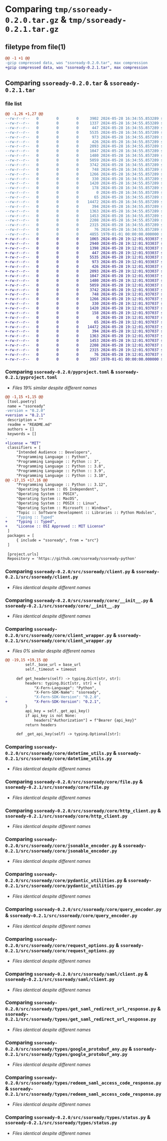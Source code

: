 # Comparing `tmp/ssoready-0.2.0.tar.gz` & `tmp/ssoready-0.2.1.tar.gz`

## filetype from file(1)

```diff
@@ -1 +1 @@
-gzip compressed data, was "ssoready-0.2.0.tar", max compression
+gzip compressed data, was "ssoready-0.2.1.tar", max compression
```

## Comparing `ssoready-0.2.0.tar` & `ssoready-0.2.1.tar`

### file list

```diff
@@ -1,26 +1,27 @@
--rw-r--r--   0        0        0     3902 2024-05-28 16:34:55.853289 ssoready-0.2.0/README.md
--rw-r--r--   0        0        0     1337 2024-05-28 16:34:55.853289 ssoready-0.2.0/pyproject.toml
--rw-r--r--   0        0        0      447 2024-05-28 16:34:55.857289 ssoready-0.2.0/src/ssoready/__init__.py
--rw-r--r--   0        0        0     5535 2024-05-28 16:34:55.857289 ssoready-0.2.0/src/ssoready/client.py
--rw-r--r--   0        0        0      973 2024-05-28 16:34:55.857289 ssoready-0.2.0/src/ssoready/core/__init__.py
--rw-r--r--   0        0        0      426 2024-05-28 16:34:55.857289 ssoready-0.2.0/src/ssoready/core/api_error.py
--rw-r--r--   0        0        0     2093 2024-05-28 16:34:55.857289 ssoready-0.2.0/src/ssoready/core/client_wrapper.py
--rw-r--r--   0        0        0     1047 2024-05-28 16:34:55.857289 ssoready-0.2.0/src/ssoready/core/datetime_utils.py
--rw-r--r--   0        0        0     1480 2024-05-28 16:34:55.857289 ssoready-0.2.0/src/ssoready/core/file.py
--rw-r--r--   0        0        0     5059 2024-05-28 16:34:55.857289 ssoready-0.2.0/src/ssoready/core/http_client.py
--rw-r--r--   0        0        0     3742 2024-05-28 16:34:55.857289 ssoready-0.2.0/src/ssoready/core/jsonable_encoder.py
--rw-r--r--   0        0        0      748 2024-05-28 16:34:55.857289 ssoready-0.2.0/src/ssoready/core/pydantic_utilities.py
--rw-r--r--   0        0        0     1266 2024-05-28 16:34:55.857289 ssoready-0.2.0/src/ssoready/core/query_encoder.py
--rw-r--r--   0        0        0      330 2024-05-28 16:34:55.857289 ssoready-0.2.0/src/ssoready/core/remove_none_from_dict.py
--rw-r--r--   0        0        0     1420 2024-05-28 16:34:55.857289 ssoready-0.2.0/src/ssoready/core/request_options.py
--rw-r--r--   0        0        0      178 2024-05-28 16:34:55.857289 ssoready-0.2.0/src/ssoready/environment.py
--rw-r--r--   0        0        0        0 2024-05-28 16:34:55.857289 ssoready-0.2.0/src/ssoready/py.typed
--rw-r--r--   0        0        0       65 2024-05-28 16:34:55.857289 ssoready-0.2.0/src/ssoready/saml/__init__.py
--rw-r--r--   0        0        0    14472 2024-05-28 16:34:55.857289 ssoready-0.2.0/src/ssoready/saml/client.py
--rw-r--r--   0        0        0      394 2024-05-28 16:34:55.857289 ssoready-0.2.0/src/ssoready/types/__init__.py
--rw-r--r--   0        0        0     1363 2024-05-28 16:34:55.857289 ssoready-0.2.0/src/ssoready/types/get_saml_redirect_url_response.py
--rw-r--r--   0        0        0     1453 2024-05-28 16:34:55.857289 ssoready-0.2.0/src/ssoready/types/google_protobuf_any.py
--rw-r--r--   0        0        0     2208 2024-05-28 16:34:55.857289 ssoready-0.2.0/src/ssoready/types/redeem_saml_access_code_response.py
--rw-r--r--   0        0        0     2315 2024-05-28 16:34:55.857289 ssoready-0.2.0/src/ssoready/types/status.py
--rw-r--r--   0        0        0       76 2024-05-28 16:34:55.857289 ssoready-0.2.0/src/ssoready/version.py
--rw-r--r--   0        0        0     4855 1970-01-01 00:00:00.000000 ssoready-0.2.0/PKG-INFO
+-rw-r--r--   0        0        0     1065 2024-05-28 19:12:01.933037 ssoready-0.2.1/LICENSE
+-rw-r--r--   0        0        0     2940 2024-05-28 19:12:01.933037 ssoready-0.2.1/README.md
+-rw-r--r--   0        0        0     1398 2024-05-28 19:12:01.933037 ssoready-0.2.1/pyproject.toml
+-rw-r--r--   0        0        0      447 2024-05-28 19:12:01.933037 ssoready-0.2.1/src/ssoready/__init__.py
+-rw-r--r--   0        0        0     5535 2024-05-28 19:12:01.933037 ssoready-0.2.1/src/ssoready/client.py
+-rw-r--r--   0        0        0      973 2024-05-28 19:12:01.933037 ssoready-0.2.1/src/ssoready/core/__init__.py
+-rw-r--r--   0        0        0      426 2024-05-28 19:12:01.933037 ssoready-0.2.1/src/ssoready/core/api_error.py
+-rw-r--r--   0        0        0     2093 2024-05-28 19:12:01.933037 ssoready-0.2.1/src/ssoready/core/client_wrapper.py
+-rw-r--r--   0        0        0     1047 2024-05-28 19:12:01.933037 ssoready-0.2.1/src/ssoready/core/datetime_utils.py
+-rw-r--r--   0        0        0     1480 2024-05-28 19:12:01.933037 ssoready-0.2.1/src/ssoready/core/file.py
+-rw-r--r--   0        0        0     5059 2024-05-28 19:12:01.933037 ssoready-0.2.1/src/ssoready/core/http_client.py
+-rw-r--r--   0        0        0     3742 2024-05-28 19:12:01.933037 ssoready-0.2.1/src/ssoready/core/jsonable_encoder.py
+-rw-r--r--   0        0        0      748 2024-05-28 19:12:01.937037 ssoready-0.2.1/src/ssoready/core/pydantic_utilities.py
+-rw-r--r--   0        0        0     1266 2024-05-28 19:12:01.937037 ssoready-0.2.1/src/ssoready/core/query_encoder.py
+-rw-r--r--   0        0        0      330 2024-05-28 19:12:01.937037 ssoready-0.2.1/src/ssoready/core/remove_none_from_dict.py
+-rw-r--r--   0        0        0     1420 2024-05-28 19:12:01.937037 ssoready-0.2.1/src/ssoready/core/request_options.py
+-rw-r--r--   0        0        0      158 2024-05-28 19:12:01.937037 ssoready-0.2.1/src/ssoready/environment.py
+-rw-r--r--   0        0        0        0 2024-05-28 19:12:01.937037 ssoready-0.2.1/src/ssoready/py.typed
+-rw-r--r--   0        0        0       65 2024-05-28 19:12:01.937037 ssoready-0.2.1/src/ssoready/saml/__init__.py
+-rw-r--r--   0        0        0    14472 2024-05-28 19:12:01.937037 ssoready-0.2.1/src/ssoready/saml/client.py
+-rw-r--r--   0        0        0      394 2024-05-28 19:12:01.937037 ssoready-0.2.1/src/ssoready/types/__init__.py
+-rw-r--r--   0        0        0     1363 2024-05-28 19:12:01.937037 ssoready-0.2.1/src/ssoready/types/get_saml_redirect_url_response.py
+-rw-r--r--   0        0        0     1453 2024-05-28 19:12:01.937037 ssoready-0.2.1/src/ssoready/types/google_protobuf_any.py
+-rw-r--r--   0        0        0     2208 2024-05-28 19:12:01.937037 ssoready-0.2.1/src/ssoready/types/redeem_saml_access_code_response.py
+-rw-r--r--   0        0        0     2315 2024-05-28 19:12:01.937037 ssoready-0.2.1/src/ssoready/types/status.py
+-rw-r--r--   0        0        0       76 2024-05-28 19:12:01.937037 ssoready-0.2.1/src/ssoready/version.py
+-rw-r--r--   0        0        0     3957 1970-01-01 00:00:00.000000 ssoready-0.2.1/PKG-INFO
```

### Comparing `ssoready-0.2.0/pyproject.toml` & `ssoready-0.2.1/pyproject.toml`

 * *Files 19% similar despite different names*

```diff
@@ -1,15 +1,15 @@
 [tool.poetry]
 name = "ssoready"
-version = "0.2.0"
+version = "0.2.1"
 description = ""
 readme = "README.md"
 authors = []
 keywords = []
-
+license = "MIT"
 classifiers = [
     "Intended Audience :: Developers",
     "Programming Language :: Python",
     "Programming Language :: Python :: 3",
     "Programming Language :: Python :: 3.8",
     "Programming Language :: Python :: 3.9",
     "Programming Language :: Python :: 3.10",
@@ -17,15 +17,16 @@
     "Programming Language :: Python :: 3.12",
     "Operating System :: OS Independent",
     "Operating System :: POSIX",
     "Operating System :: MacOS",
     "Operating System :: POSIX :: Linux",
     "Operating System :: Microsoft :: Windows",
     "Topic :: Software Development :: Libraries :: Python Modules",
-    "Typing :: Typed"
+    "Typing :: Typed",
+    "License :: OSI Approved :: MIT License"
 ]
 packages = [
     { include = "ssoready", from = "src"}
 ]
 
 [project.urls]
 Repository = 'https://github.com/ssoready/ssoready-python'
```

### Comparing `ssoready-0.2.0/src/ssoready/client.py` & `ssoready-0.2.1/src/ssoready/client.py`

 * *Files identical despite different names*

### Comparing `ssoready-0.2.0/src/ssoready/core/__init__.py` & `ssoready-0.2.1/src/ssoready/core/__init__.py`

 * *Files identical despite different names*

### Comparing `ssoready-0.2.0/src/ssoready/core/client_wrapper.py` & `ssoready-0.2.1/src/ssoready/core/client_wrapper.py`

 * *Files 0% similar despite different names*

```diff
@@ -19,15 +19,15 @@
         self._base_url = base_url
         self._timeout = timeout
 
     def get_headers(self) -> typing.Dict[str, str]:
         headers: typing.Dict[str, str] = {
             "X-Fern-Language": "Python",
             "X-Fern-SDK-Name": "ssoready",
-            "X-Fern-SDK-Version": "0.2.0",
+            "X-Fern-SDK-Version": "0.2.1",
         }
         api_key = self._get_api_key()
         if api_key is not None:
             headers["Authorization"] = f"Bearer {api_key}"
         return headers
 
     def _get_api_key(self) -> typing.Optional[str]:
```

### Comparing `ssoready-0.2.0/src/ssoready/core/datetime_utils.py` & `ssoready-0.2.1/src/ssoready/core/datetime_utils.py`

 * *Files identical despite different names*

### Comparing `ssoready-0.2.0/src/ssoready/core/file.py` & `ssoready-0.2.1/src/ssoready/core/file.py`

 * *Files identical despite different names*

### Comparing `ssoready-0.2.0/src/ssoready/core/http_client.py` & `ssoready-0.2.1/src/ssoready/core/http_client.py`

 * *Files identical despite different names*

### Comparing `ssoready-0.2.0/src/ssoready/core/jsonable_encoder.py` & `ssoready-0.2.1/src/ssoready/core/jsonable_encoder.py`

 * *Files identical despite different names*

### Comparing `ssoready-0.2.0/src/ssoready/core/pydantic_utilities.py` & `ssoready-0.2.1/src/ssoready/core/pydantic_utilities.py`

 * *Files identical despite different names*

### Comparing `ssoready-0.2.0/src/ssoready/core/query_encoder.py` & `ssoready-0.2.1/src/ssoready/core/query_encoder.py`

 * *Files identical despite different names*

### Comparing `ssoready-0.2.0/src/ssoready/core/request_options.py` & `ssoready-0.2.1/src/ssoready/core/request_options.py`

 * *Files identical despite different names*

### Comparing `ssoready-0.2.0/src/ssoready/saml/client.py` & `ssoready-0.2.1/src/ssoready/saml/client.py`

 * *Files identical despite different names*

### Comparing `ssoready-0.2.0/src/ssoready/types/get_saml_redirect_url_response.py` & `ssoready-0.2.1/src/ssoready/types/get_saml_redirect_url_response.py`

 * *Files identical despite different names*

### Comparing `ssoready-0.2.0/src/ssoready/types/google_protobuf_any.py` & `ssoready-0.2.1/src/ssoready/types/google_protobuf_any.py`

 * *Files identical despite different names*

### Comparing `ssoready-0.2.0/src/ssoready/types/redeem_saml_access_code_response.py` & `ssoready-0.2.1/src/ssoready/types/redeem_saml_access_code_response.py`

 * *Files identical despite different names*

### Comparing `ssoready-0.2.0/src/ssoready/types/status.py` & `ssoready-0.2.1/src/ssoready/types/status.py`

 * *Files identical despite different names*

